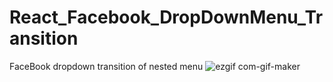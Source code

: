 # React_Facebook_DropDownMenu_Transition

FaceBook dropdown transition of nested menu
![ezgif com-gif-maker](https://user-images.githubusercontent.com/73548959/183233809-55905efb-0109-484d-9006-9129d0f398a1.gif)


